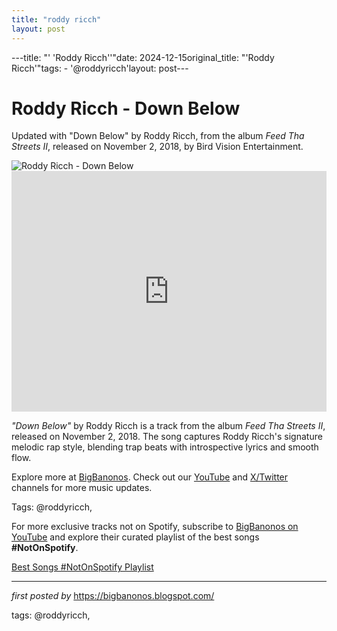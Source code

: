 ```yaml
---
title: "roddy ricch"
layout: post
---
```

---title: "' 'Roddy Ricch''"date: 2024-12-15original_title: "'Roddy Ricch'"tags:  - '@roddyricch'layout: post---<!-- Title of the Post --><h1 >Roddy Ricch - Down Below</h1> <!-- Introductory Text --><p >Updated with "Down Below" by Roddy Ricch, from the album *Feed Tha Streets II*, released on November 2, 2018, by Bird Vision Entertainment.</p> <!-- Featured Image --><div > <img src="https://i.ytimg.com/vi/GT_ifHNx1ZQ/mqdefault.jpg" alt="Roddy Ricch - Down Below" /></div> <!-- YouTube Video Embed --><div > <iframe width="100%" height="385" src="https://www.youtube.com/embed/CJOZc02VwJM" title="Roddy Ricch - Down Below [Official Music Video]" frameborder="0" allow="accelerometer; autoplay; clipboard-write; encrypted-media; gyroscope; picture-in-picture; web-share" referrerpolicy="strict-origin-when-cross-origin" allowfullscreen></iframe></div> <!-- Song Information --><div > <p><em>"Down Below"</em> by Roddy Ricch is a track from the album *Feed Tha Streets II*, released on November 2, 2018. The song captures Roddy Ricch's signature melodic rap style, blending trap beats with introspective lyrics and smooth flow.</p></div> <!-- Footer Links --><div > <p>Explore more at <a href="https://bigbanonos.blogspot.com/" target="_blank">BigBanonos</a>. Check out our <a href="https://www.youtube.com/@BigBanonos" target="_blank">YouTube</a> and <a href="https://x.com/bigbanonos" target="_blank">X/Twitter</a> channels for more music updates.</p></div> <!-- Tags --><p >Tags: @roddyricch,</p><!--Subscribe and Playlist Links--><div>    <p>For more exclusive tracks not on Spotify, subscribe to <a href="https://www.youtube.com/@BigBanonos" target="_blank">BigBanonos on YouTube</a> and explore their curated playlist of the best songs <strong>#NotOnSpotify</strong>.</p>    <p><a href="https://www.youtube.com/playlist?list=PLtuNtuTatqI0kFahUCbtbfenC_ET5O_tr" target="_blank">Best Songs #NotOnSpotify Playlist<br /></a></p></div><hr /><p><em>first posted by</em> <a href="https://bigbanonos.blogspot.com/" rel="noopener" target="_new">https://bigbanonos.blogspot.com/</a></p><p>tags: @roddyricch,</p>